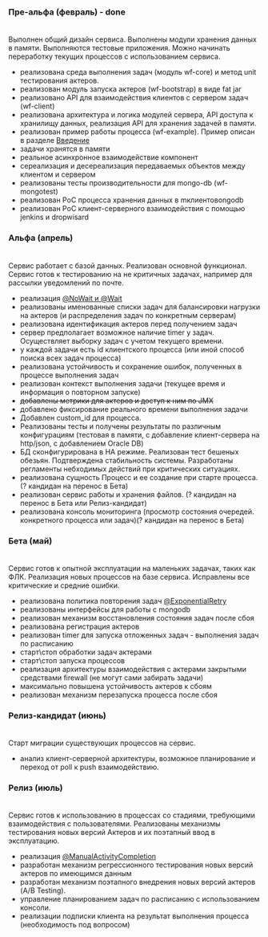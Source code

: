 ### Пре-альфа (февраль) - done <section id="pre-alfa"> &nbsp;</section>

Выполнен общий дизайн сервиса. Выполнены модули хранения данных в памяти. Выполняются тестовые приложения.
Можно начинать переработку текущих процессов с использованием сервиса.

- реализована среда выполнения задач (модуль wf-core) и метод unit тестирования актеров.
- реализован модуль запуска актеров (wf-bootstrap) в виде fat jar
- реализовано API для взаимодействия клиентов с сервером задач (wf-client)
- реализована архитектура и логика модулей сервера, API доступа к хранилищу данных, реализация API для хранения задачей в памяти.
- реализован пример работы процесса (wf-example). Пример описан в разделе [Введение]
- задачи хранятся в памяти
- реальное асинхронное взаимодействие компонент
- сереализация и десереализация передаваемых объектов между клиентом и сервером
- реализованы тесты производительности для mongo-db (wf-mongotest)
- реализован PoC процесса хранения данных в mклиентовongodb
- реализован PoC клиент-серверного взаимодействия с помощью jenkins и dropwisard

[Введение]: get_started.html

### Альфа (апрель) <section id="alfa"> &nbsp;</section>

Сервис работает с базой данных. Реализован основной функционал. Сервис готов к тестированию на не критичных задачах,
например для рассылки уведомлений по почте.

- реализация [@NoWait и @Wait]
- реализованы именованные списки задач для балансировки нагрузки на актеров (и распределения задач по
конкретным серверам)
- реализована идентификация актеров перед получением задач
- сервер предполагает возможное наличие timer у задач. Осуществляет выборку задач с учетом текущего времени.
- у каждой задачи есть id клиентского процесса (или иной способ поиска всех задач процесса)
- реализована устойчивость и сохранение ошибок, полученных в процессе выполнения задач
- реализован контекст выполнения задачи (текущее время и информация о повторном запуске)
- <s>добавлены метрики для актеров и доступ к ним по JMX</s>
- добавлено фиксирование реального времени выполнения задачи
- Добавлен custom_id для процесса.
- Реализованы тесты и получены результаты по различным конфигурациям (тестовая в памяти, с добавление клиент-сервера
на http/json, с добавлением Oracle DB)
- БД сконфигурирована в HA режиме. Реализован тест бешеных обезьян. Подтверждена стабильность системы. Разработаны регламенты
небходимых действий при критических ситуациях.
- реализована сущность Процесс и ее создание при старте процесса. (? кандидан на перенос в Бета)
- реализован сервис работы и хранения файлов. (? кандидан на перенос в Бета или Релиз-кандидат)
- реализована консоль мониторинга (просмотр состояния очередей. конкретного процесса или задач)(? кандидан на перенос в Бета)

[@NoWait и @Wait]: http://docs.aws.amazon.com/amazonswf/latest/awsflowguide/annotations.html#annotations.waitnowait


### Бета (май) <section id="beta"> &nbsp;</section>

Сервис готов к опытной эксплуатации на маленьких задачах, таких как ФЛК. Реализация новых процессов на базе сервиса.
Исправлены все критические и средние ошибки.

- реализована политика повторения задач [@ExponentialRetry]
- реализованы интерфейсы для работы с mongodb
- реализован механизм восстановления состояния задач после сбоя
- реализована регистрация актеров
- реализован timer для запуска отложенных задач - выполнения задач по расписанию
- старт\стоп обработки задач актерами
- старт\стоп запуска процессов
- реализация архитектуры взаимодействия с актерами закрытыми средствами firewall (не могут сами забирать задачи)
- максимально повышена устойчивость актеров к сбоям
- реализован механизм перезапуска процесса после сбоя

[@ExponentialRetry]: http://docs.aws.amazon.com/amazonswf/latest/awsflowguide/annotations.html#annotations.exponentialretry

### Релиз-кандидат (июнь) <section id="pre-release"> &nbsp;</section>

Старт миграции существующих процессов на сервис.

- анализ клиент-серверной архитектуры, возможное планирование и переход от poll к push взаимодействию.


### Релиз (июль) <section id="release"> &nbsp;</section>

Сервис готов к использованию в процессах со стадиями, требующими взаимодействия с пользователями. Реализованы механизмы
тестирования новых версий Актеров и их поэтапный ввод в эксплуатацию.

- реализация [@ManualActivityCompletion]
- разработан механизм регрессионного тестирования новых версий актеров по имеющимся данным
- разработан механизм поэтапного внедрения новых версий актеров (A/B Testing).
- управление планированием задач по расписанию с использованием консоли.
- реализации подписки клиента на результат выполнения процесса (необходимость под вопросом)

[@ManualActivityCompletion]: http://docs.aws.amazon.com/amazonswf/latest/awsflowguide/annotations.html#annotations.manualactivitycompletion